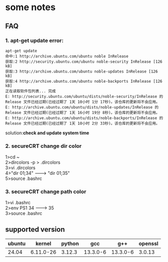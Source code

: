 # some notes

## FAQ

### 1. apt-get update error:

```
apt-get update
命中:1 http://archive.ubuntu.com/ubuntu noble InRelease
获取:2 http://security.ubuntu.com/ubuntu noble-security InRelease [126 kB]
获取:3 http://archive.ubuntu.com/ubuntu noble-updates InRelease [126 kB]
获取:4 http://archive.ubuntu.com/ubuntu noble-backports InRelease [126 kB]
正在读取软件包列表... 完成
E: http://security.ubuntu.com/ubuntu/dists/noble-security/InRelease 的 Release 文件已经过期(已经过期了 1天 10小时 1分 17秒)。该仓库的更新将不会应用。
E: http://archive.ubuntu.com/ubuntu/dists/noble-updates/InRelease 的 Release 文件已经过期(已经过期了 1天 16小时 19分 8秒)。该仓库的更新将不会应用。
E: http://archive.ubuntu.com/ubuntu/dists/noble-backports/InRelease 的 Release 文件已经过期(已经过期了 1天 10小时 2分 33秒)。该仓库的更新将不会应用。
```

solution:**check and update system time**

### 2. secureCRT change dir color

1>cd ~  
2>dircolors -p > .dircolors  
3>vi .dircolors  
4>"dir 01;34" ---> "dir 01;35"  
5>source .bashrc

### 3. secureCRT change path color

1>vi .bashrc  
2>env PS1 34 ---> 35  
3>source .bashrc

## supported version

| ubuntu | kernel    | python | gcc      | g++      | openssl |
|--------|-----------|--------|----------|----------|---------|
| 24.04  | 6.11.0-26 | 3.12.3 | 13.3.0-6 | 13.3.0-6 | 3.0.13  |
